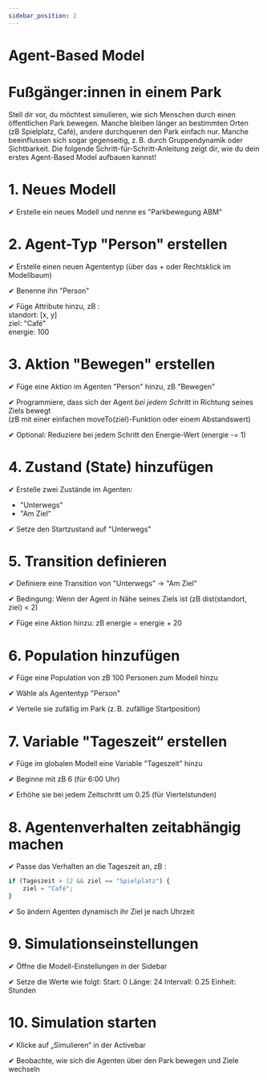 ```yaml
---
sidebar_position: 2
---
```

# Agent-Based Model

# Fußgänger:innen in einem Park
Stell dir vor, du möchtest simulieren, wie sich Menschen durch einen öffentlichen Park bewegen. Manche bleiben länger an bestimmten Orten (zB Spielplatz, Café), andere durchqueren den Park einfach nur. Manche beeinflussen sich sogar gegenseitig, z. B. durch Gruppendynamik oder Sichtbarkeit. Die folgende Schritt-für-Schritt-Anleitung zeigt dir, wie du dein erstes Agent-Based Model aufbauen kannst!

# 1. Neues Modell
✔︎ Erstelle ein neues Modell und nenne es "Parkbewegung ABM"

# 2. Agent-Typ "Person" erstellen
✔︎ Erstelle einen neuen Agententyp (über das + oder Rechtsklick im Modellbaum)

✔︎ Benenne ihn "Person"

✔︎ Füge Attribute hinzu, zB :  
standort: [x, y]  
ziel: "Café"  
energie: 100

# 3. Aktion "Bewegen" erstellen
✔︎ Füge eine Aktion im Agenten "Person" hinzu, zB "Bewegen"

✔︎ Programmiere, dass sich der Agent *bei jedem Schritt* in Richtung seines Ziels bewegt  
(zB mit einer einfachen moveTo(ziel)-Funktion oder einem Abstandswert)

✔︎ Optional: Reduziere bei jedem Schritt den Energie-Wert (energie -= 1)

# 4. Zustand (State) hinzufügen
✔︎ Erstelle zwei Zustände im Agenten:  
- "Unterwegs"  
- "Am Ziel"

✔︎ Setze den Startzustand auf "Unterwegs"

# 5. Transition definieren
✔︎ Definiere eine Transition von "Unterwegs" → "Am Ziel"

✔︎ Bedingung: Wenn der Agent in Nähe seines Ziels ist (zB dist(standort, ziel) < 2)

✔︎ Füge eine Aktion hinzu: zB energie = energie + 20

# 6. Population hinzufügen
✔︎ Füge eine Population von zB 100 Personen zum Modell hinzu

✔︎ Wähle als Agententyp "Person"

✔︎ Verteile sie zufällig im Park (z. B. zufällige Startposition)

# 7. Variable "Tageszeit“ erstellen
✔︎ Füge im globalen Modell eine Variable "Tageszeit" hinzu

✔︎ Beginne mit zB 6 (für 6:00 Uhr)

✔︎ Erhöhe sie bei jedem Zeitschritt um 0.25 (für Viertelstunden)

# 8. Agentenverhalten zeitabhängig machen
✔︎ Passe das Verhalten an die Tageszeit an, zB :

```js
if (Tageszeit > 12 && ziel == "Spielplatz") {
    ziel = "Café";
}
```
✔︎ So ändern Agenten dynamisch ihr Ziel je nach Uhrzeit

# 9. Simulationseinstellungen

✔︎ Öffne die Modell-Einstellungen in der Sidebar

✔︎ Setze die Werte wie folgt:
Start: 0
Länge: 24
Intervall: 0.25
Einheit: Stunden

# 10. Simulation starten
✔︎ Klicke auf „Simulieren“ in der Activebar

✔︎ Beobachte, wie sich die Agenten über den Park bewegen und Ziele wechseln